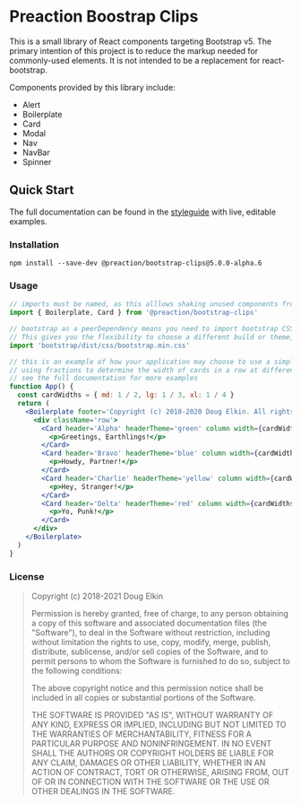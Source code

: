 # Preaction Boostrap Clips

This is a small library of React components targeting Bootstrap v5. The primary intention of this project is to reduce the markup needed for commonly-used elements. It is not intended to be a replacement for react-bootstrap.

Components provided by this library include:

- Alert
- Boilerplate
- Card
- Modal
- Nav
- NavBar
- Spinner

## Quick Start

The full documentation can be found in the [styleguide](https://duhdugg.github.io/preaction-bootstrap-clips/) with live, editable examples.

### Installation

`npm install --save-dev @preaction/bootstrap-clips@5.0.0-alpha.6`

### Usage

```jsx
// imports must be named, as this alllows shaking unused components from your bundle
import { Boilerplate, Card } from '@preaction/bootstrap-clips'

// bootstrap as a peerDependency means you need to import bootstrap CSS yourself.
// This gives you the flexibility to choose a different build or theme, if you wish.
import 'bootstrap/dist/css/bootstrap.min.css'

// this is an example of how your application may choose to use a simple Bootstrap template,
// using fractions to determine the width of cards in a row at different breakpoints
// see the full documentation for more examples
function App() {
  const cardWidths = { md: 1 / 2, lg: 1 / 3, xl: 1 / 4 }
  return (
    <Boilerplate footer='Copyright (c) 2018-2020 Doug Elkin. All rights reserved.'>
      <div className='row'>
        <Card header='Alpha' headerTheme='green' column width={cardWidths}>
          <p>Greetings, Earthlings!</p>
        </Card>
        <Card header='Bravo' headerTheme='blue' column width={cardWidths}>
          <p>Howdy, Partner!</p>
        </Card>
        <Card header='Charlie' headerTheme='yellow' column width={cardWidths}>
          <p>Hey, Stranger!</p>
        </Card>
        <Card header='Delta' headerTheme='red' column width={cardWidths}>
          <p>Yo, Punk!</p>
        </Card>
      </div>
    </Boilerplate>
  )
}
```

### License

> Copyright (c) 2018-2021 Doug Elkin
>
> Permission is hereby granted, free of charge, to any person obtaining a copy
> of this software and associated documentation files (the "Software"), to deal
> in the Software without restriction, including without limitation the rights
> to use, copy, modify, merge, publish, distribute, sublicense, and/or sell
> copies of the Software, and to permit persons to whom the Software is
> furnished to do so, subject to the following conditions:
>
> The above copyright notice and this permission notice shall be included in
> all copies or substantial portions of the Software.
>
> THE SOFTWARE IS PROVIDED "AS IS", WITHOUT WARRANTY OF ANY KIND, EXPRESS OR
> IMPLIED, INCLUDING BUT NOT LIMITED TO THE WARRANTIES OF MERCHANTABILITY,
> FITNESS FOR A PARTICULAR PURPOSE AND NONINFRINGEMENT. IN NO EVENT SHALL THE
> AUTHORS OR COPYRIGHT HOLDERS BE LIABLE FOR ANY CLAIM, DAMAGES OR OTHER
> LIABILITY, WHETHER IN AN ACTION OF CONTRACT, TORT OR OTHERWISE, ARISING FROM,
> OUT OF OR IN CONNECTION WITH THE SOFTWARE OR THE USE OR OTHER DEALINGS IN THE
> SOFTWARE.
